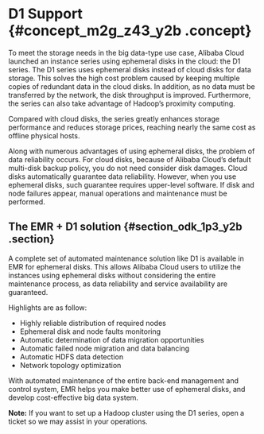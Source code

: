 # D1 Support {#concept_m2g_z43_y2b .concept}

To meet the storage needs in the big data-type use case, Alibaba Cloud launched an instance series using ephemeral disks in the cloud: the D1 series. The D1 series uses ephemeral disks instead of cloud disks for data storage. This solves the high cost problem caused by keeping multiple copies of redundant data in the cloud disks. In addition, as no data must be transferred by the network, the disk throughput is improved. Furthermore, the series can also take advantage of Hadoop’s proximity computing.

Compared with cloud disks, the series greatly enhances storage performance and reduces storage prices, reaching nearly the same cost as offline physical hosts.

Along with numerous advantages of using ephemeral disks, the problem of data reliability occurs. For cloud disks, because of Alibaba Cloud’s default multi-disk backup policy, you do not need consider disk damages. Cloud disks automatically guarantee data reliability. However, when you use ephemeral disks, such guarantee requires upper-level software. If disk and node failures appear, manual operations and maintenance must be performed.

## The EMR + D1 solution {#section_odk_1p3_y2b .section}

A complete set of automated maintenance solution like D1 is available in EMR for ephemeral disks. This allows Alibaba Cloud users to utilize the instances using ephemeral disks without considering the entire maintenance process, as data reliability and service availability are guaranteed.

Highlights are as follow:

-   Highly reliable distribution of required nodes
-   Ephemeral disk and node faults monitoring
-   Automatic determination of data migration opportunities
-   Automatic failed node migration and data balancing
-   Automatic HDFS data detection
-   Network topology optimization

With automated maintenance of the entire back-end management and control system, EMR helps you make better use of ephemeral disks, and develop cost-effective big data system.

**Note:** If you want to set up a Hadoop cluster using the D1 series, open a ticket so we may assist in your operations.

